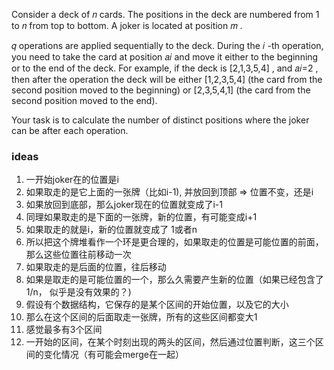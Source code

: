 Consider a deck of 𝑛
 cards. The positions in the deck are numbered from 1
 to 𝑛
 from top to bottom. A joker is located at position 𝑚
.

𝑞
 operations are applied sequentially to the deck. During the 𝑖
-th operation, you need to take the card at position 𝑎𝑖
 and move it either to the beginning or to the end of the deck. For example, if the deck is [2,1,3,5,4]
, and 𝑎𝑖=2
, then after the operation the deck will be either [1,2,3,5,4]
 (the card from the second position moved to the beginning) or [2,3,5,4,1]
 (the card from the second position moved to the end).

Your task is to calculate the number of distinct positions where the joker can be after each operation.


### ideas
1. 一开始joker在的位置是i
2. 如果取走的是它上面的一张牌（比如i-1), 并放回到顶部 => 位置不变，还是i
3. 如果放回到底部，那么joker现在的位置就变成了i-1
4. 同理如果取走的是下面的一张牌，新的位置，有可能变成i+1
5. 如果取走的就是i，新的位置就变成了 1或者n
6. 所以把这个牌堆看作一个环是更合理的，如果取走的位置是可能位置的前面，那么这些位置往前移动一次
7. 如果取走的是后面的位置，往后移动
8. 如果是取走的是可能位置的一个，那么久需要产生新的位置（如果已经包含了1/n， 似乎是没有效果的？)
9. 假设有个数据结构，它保存的是某个区间的开始位置，以及它的大小
10. 那么在这个区间的后面取走一张牌，所有的这些区间都变大1
11. 感觉最多有3个区间
12. 一开始的区间，在某个时刻出现的两头的区间，然后通过位置判断，这三个区间的变化情况（有可能会merge在一起）
